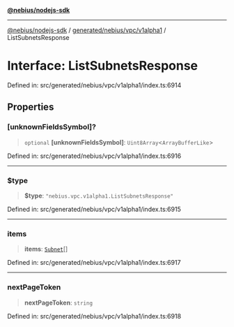 [**@nebius/nodejs-sdk**](../../../../../README.md)

---

[@nebius/nodejs-sdk](../../../../../README.md) / [generated/nebius/vpc/v1alpha1](../README.md) / ListSubnetsResponse

# Interface: ListSubnetsResponse

Defined in: src/generated/nebius/vpc/v1alpha1/index.ts:6914

## Properties

### \[unknownFieldsSymbol\]?

> `optional` **\[unknownFieldsSymbol\]**: `Uint8Array`\<`ArrayBufferLike`\>

Defined in: src/generated/nebius/vpc/v1alpha1/index.ts:6916

---

### $type

> **$type**: `"nebius.vpc.v1alpha1.ListSubnetsResponse"`

Defined in: src/generated/nebius/vpc/v1alpha1/index.ts:6915

---

### items

> **items**: [`Subnet`](Subnet.md)[]

Defined in: src/generated/nebius/vpc/v1alpha1/index.ts:6917

---

### nextPageToken

> **nextPageToken**: `string`

Defined in: src/generated/nebius/vpc/v1alpha1/index.ts:6918

